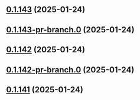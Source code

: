 ## [0.1.143](https://github.com/latha-414/AWS-CICD-web-app/compare/v0.1.143-pr-branch.0...v0.1.143) (2025-01-24)



## [0.1.143-pr-branch.0](https://github.com/latha-414/AWS-CICD-web-app/compare/v0.1.142...v0.1.143-pr-branch.0) (2025-01-24)



## [0.1.142](https://github.com/latha-414/AWS-CICD-web-app/compare/v0.1.142-pr-branch.0...v0.1.142) (2025-01-24)



## [0.1.142-pr-branch.0](https://github.com/latha-414/AWS-CICD-web-app/compare/v0.1.141...v0.1.142-pr-branch.0) (2025-01-24)



## [0.1.141](https://github.com/latha-414/AWS-CICD-web-app/compare/v0.1.141-pr-branch.0...v0.1.141) (2025-01-24)



